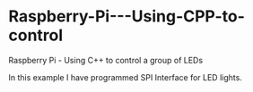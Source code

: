 # Raspberry-Pi---Using-CPP-to-control
Raspberry Pi - Using C++ to control a group of LEDs

In this example I have programmed SPI Interface for LED lights.
